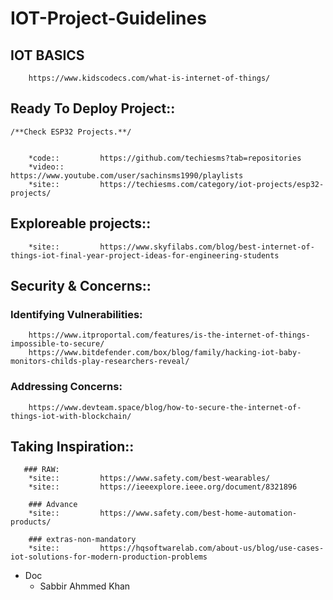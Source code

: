 # IOT-Project-Guidelines

## IOT BASICS
        
        https://www.kidscodecs.com/what-is-internet-of-things/
        
        
        
## Ready To Deploy Project:: 
    /**Check ESP32 Projects.**/  
        
  
        *code::         https://github.com/techiesms?tab=repositories
        *video::        https://www.youtube.com/user/sachinsms1990/playlists
        *site::         https://techiesms.com/category/iot-projects/esp32-projects/
        
        
        
## Exploreable projects::
        
        *site::         https://www.skyfilabs.com/blog/best-internet-of-things-iot-final-year-project-ideas-for-engineering-students
        
        
        
## Security & Concerns:: 

### Identifying Vulnerabilities:       

        https://www.itproportal.com/features/is-the-internet-of-things-impossible-to-secure/
        https://www.bitdefender.com/box/blog/family/hacking-iot-baby-monitors-childs-play-researchers-reveal/
        
### Addressing Concerns:

        https://www.devteam.space/blog/how-to-secure-the-internet-of-things-iot-with-blockchain/
        
        


## Taking Inspiration::
       
       ### RAW:
        *site::         https://www.safety.com/best-wearables/
        *site::         https://ieeexplore.ieee.org/document/8321896
        
        ### Advance
        *site::         https://www.safety.com/best-home-automation-products/
        
        ### extras-non-mandatory
        *site::         https://hqsoftwarelab.com/about-us/blog/use-cases-iot-solutions-for-modern-production-problems 


- Doc
  - Sabbir Ahmmed Khan
